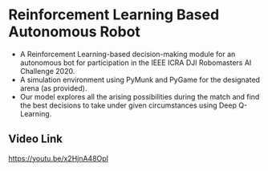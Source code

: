 # Reinforcement Learning Based Autonomous Robot  

- A Reinforcement Learning-based decision-making module for an autonomous bot for participation in the IEEE ICRA DJI Robomasters AI Challenge 2020.  
- A simulation environment using PyMunk and PyGame for the designated arena (as provided).
- Our model explores all the arising possibilities during the match and find the best decisions to take under given circumstances using Deep Q-Learning.

## Video Link
  https://youtu.be/x2HjnA48OpI
